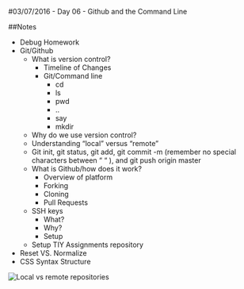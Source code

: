 #03/07/2016 - Day 06 - Github and the Command Line

##Notes
- Debug Homework
- Git/Github
    + What is version control?
        * Timeline of Changes
        * Git/Command line
            - cd
            - ls
            - pwd
            - ..
            - say
            - mkdir
    + Why do we use version control?
    + Understanding “local” versus “remote”
    + Git init, git status, git add, git commit -m (remember no special characters between “ “ ), and git push origin master
    + What is Github/how does it work?
        * Overview of platform
        * Forking
        * Cloning
        * Pull Requests
    + SSH keys 
        * What?
        * Why?
        * Setup
    + Setup TIY Assignments repository
- Reset VS. Normalize
- CSS Syntax Structure

![Local vs remote repositories](/images/day_6.jpg)